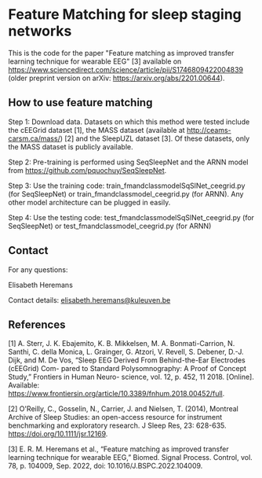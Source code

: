# Feature Matching for sleep staging networks

This is the code for the paper "Feature matching as improved transfer learning technique for wearable EEG" [3] available on https://www.sciencedirect.com/science/article/pii/S1746809422004839 (older preprint version on arXiv: https://arxiv.org/abs/2201.00644).

## How to use feature matching

Step 1: Download data. Datasets on which this method were tested include the cEEGrid dataset [1], the MASS dataset (available at http://ceams-carsm.ca/mass/) [2] and the SleepUZL dataset [3]. Of these datasets, only the MASS dataset is publicly available.

Step 2: Pre-training is performed using SeqSleepNet and the ARNN model from https://github.com/pquochuy/SeqSleepNet. 

Step 3: Use the training code: train_fmandclassmodelSqSlNet_ceegrid.py (for SeqSleepNet) or train_fmandclassmodel_ceegrid.py (for ARNN). 
Any other model architecture can be plugged in easily.

Step 4: Use the testing code: test_fmandclassmodelSqSlNet_ceegrid.py (for SeqSleepNet) or test_fmandclassmodel_ceegrid.py (for ARNN)

## Contact
For any questions:

Elisabeth Heremans

Contact details: elisabeth.heremans@kuleuven.be

## References

[1] A. Sterr, J. K. Ebajemito, K. B. Mikkelsen, M. A. Bonmati-Carrion, N. Santhi, C. della Monica, L. Grainger, G. Atzori, V. Revell, S. Debener, D.-J. Dijk, and M. De Vos, “Sleep EEG Derived From Behind-the-Ear Electrodes (cEEGrid) Com- pared to Standard Polysomnography: A Proof of Concept Study,” Frontiers in Human Neuro- science, vol. 12, p. 452, 11 2018. [Online]. Available: https://www.frontiersin.org/article/10.3389/fnhum.2018.00452/full.

[2] O'Reilly, C., Gosselin, N., Carrier, J. and Nielsen, T. (2014), Montreal Archive of Sleep Studies: an open-access resource for instrument benchmarking and exploratory research. J Sleep Res, 23: 628-635. https://doi.org/10.1111/jsr.12169.

[3] E. R. M. Heremans et al., “Feature matching as improved transfer learning technique for wearable EEG,” Biomed. Signal Process. Control, vol. 78, p. 104009, Sep. 2022, doi: 10.1016/J.BSPC.2022.104009.

